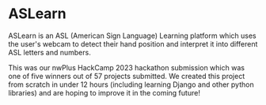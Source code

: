 # ASLearn

ASLearn is an ASL (American Sign Language) Learning platform which uses the user's webcam to detect their hand position and interpret it into different ASL letters and numbers.

This was our nwPlus HackCamp 2023 hackathon submission which was one of five winners out of 57 projects submitted. We created this project from scratch in under 12 hours (including learning Django and other python libraries) and are hoping to improve it in the coming future!
